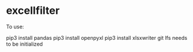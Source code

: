 # excellfilter

To use:

pip3 install pandas
pip3 install openpyxl
pip3 install xlsxwriter
git lfs needs to be initialized
